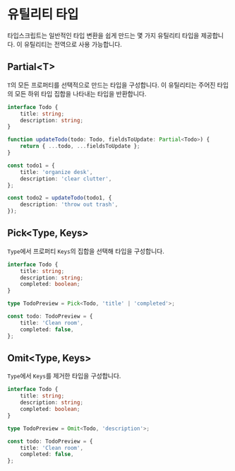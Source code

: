 # 유틸리티 타입

타입스크립트는 일반적인 타입 변환을 쉽게 만드는 몇 가지 유틸리티 타입을 제공합니다. 이 유틸리티는 전역으로 사용 가능합니다.

## Partial\<T>

`T`의 모든 프로퍼티를 선택적으로 만드는 타입을 구성합니다. 이 유틸리티는 주어진 타입의 모든 하위 타입 집합을 나타내는 타입을 반환합니다.

```ts
interface Todo {
    title: string;
    description: string;
}

function updateTodo(todo: Todo, fieldsToUpdate: Partial<Todo>) {
    return { ...todo, ...fieldsToUpdate };
}

const todo1 = {
    title: 'organize desk',
    description: 'clear clutter',
};

const todo2 = updateTodo(todo1, {
    description: 'throw out trash',
});
```

## Pick<Type, Keys>

`Type`에서 프로퍼티 `Keys`의 집합을 선택해 타입을 구성합니다.

```ts
interface Todo {
    title: string;
    description: string;
    completed: boolean;
}

type TodoPreview = Pick<Todo, 'title' | 'completed'>;

const todo: TodoPreview = {
    title: 'Clean room',
    completed: false,
};
```

## Omit<Type, Keys>

`Type`에서 `Keys`를 제거한 타입을 구성합니다.

```ts
interface Todo {
    title: string;
    description: string;
    completed: boolean;
}

type TodoPreview = Omit<Todo, 'description'>;

const todo: TodoPreview = {
    title: 'Clean room',
    completed: false,
};
```

